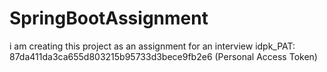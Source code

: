 # SpringBootAssignment
i am creating this project as an assignment for an interview
idpk_PAT: 87da411da3ca655d803215b95733d3bece9fb2e6  (Personal Access Token)
